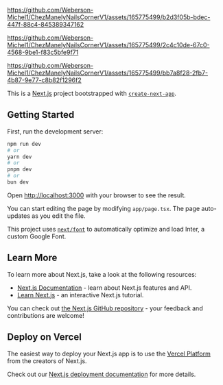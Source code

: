 

https://github.com/Weberson-Michel1/ChezManelyNailsCornerV1/assets/165775499/b2d3f05b-bdec-447f-88c4-845389347162



https://github.com/Weberson-Michel1/ChezManelyNailsCornerV1/assets/165775499/2c4c10de-67c0-4568-9be1-f83c5bfe9f71



https://github.com/Weberson-Michel1/ChezManelyNailsCornerV1/assets/165775499/bb7a8f28-2fb7-4b87-9e77-c8b82f1296f2

This is a [Next.js](https://nextjs.org/) project bootstrapped with [`create-next-app`](https://github.com/vercel/next.js/tree/canary/packages/create-next-app).

## Getting Started

First, run the development server:

```bash
npm run dev
# or
yarn dev
# or
pnpm dev
# or
bun dev
```

Open [http://localhost:3000](http://localhost:3000) with your browser to see the result.

You can start editing the page by modifying `app/page.tsx`. The page auto-updates as you edit the file.

This project uses [`next/font`](https://nextjs.org/docs/basic-features/font-optimization) to automatically optimize and load Inter, a custom Google Font.

## Learn More

To learn more about Next.js, take a look at the following resources:

- [Next.js Documentation](https://nextjs.org/docs) - learn about Next.js features and API.
- [Learn Next.js](https://nextjs.org/learn) - an interactive Next.js tutorial.

You can check out [the Next.js GitHub repository](https://github.com/vercel/next.js/) - your feedback and contributions are welcome!

## Deploy on Vercel

The easiest way to deploy your Next.js app is to use the [Vercel Platform](https://vercel.com/new?utm_medium=default-template&filter=next.js&utm_source=create-next-app&utm_campaign=create-next-app-readme) from the creators of Next.js.

Check out our [Next.js deployment documentation](https://nextjs.org/docs/deployment) for more details.
